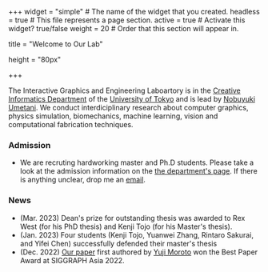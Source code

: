 +++
widget = "simple"  # The name of the widget that you created.
headless = true  # This file represents a page section.
active = true  # Activate this widget? true/false
weight = 20  # Order that this section will appear in.

title = "Welcome to Our Lab"

height = "80px"

+++

The Interactive Graphics and Engineering Laboartory is in the <a href="https://www.i.u-tokyo.ac.jp/edu/course/ci/aim_e.shtml" target="_blank">Creative Informatics Department</a> of the <a href="https://www.u-tokyo.ac.jp/en/" target="_blank">University of Tokyo</a> and is lead by <a href="authors/admin">Nobuyuki Umetani</a>. We conduct interdiciplinary research about computer graphics, physics simulation, biomechanics, machine learning, vision and computational fabrication techniques. 

<H3>Admission</H3>
<ul>
<li>We are recruting hardworking master and Ph.D students. Please take a look at the admission information on the <a href="https://www.i.u-tokyo.ac.jp/edu/entra/entra_e.shtml" target="_blank">the department's page</a>. If there is anything unclear, drop me an <a href="mailto:n.umetani@gmail.com">email</a>. </li>
</ul>


<H3>News</H3>
<ul>
<li>(Mar. 2023) Dean's prize for outstanding thesis was awarded to Rex West (for his PhD thesis) and Kenji Tojo (for his Master's thesis).</li>
<li>(Jan. 2023)	Four students (Kenji Tojo, Yuanwei Zhang, Rintaro Sakurai, and Yifei Chen) successfully defended their master's thesis</li>
<li>(Dec. 2022) <a href="publication/sigga22_wmatrix_median/">Our paper</a> first authored by <a href="authors/moroto/">Yuji Moroto</a> won the Best Paper Award at SIGGRAPH Asia 2022.</li>
</ul>




